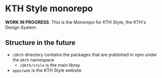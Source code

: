 # KTH Style monorepo

**WORK IN PROGRESS**. This is the Monorepo for KTH Style, the KTH's Design System.

## Structure in the future

- `/@kth` directory contains the packages that are published in npm under the `@kth` namespace
  - `/@kth/style` is the main libray
- `apps/web` is the KTH Style website
